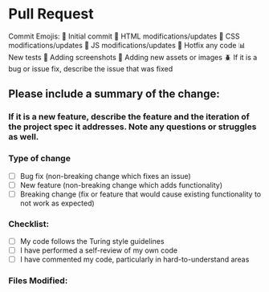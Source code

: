 # Pull Request
Commit Emojis:
:tada: Initial commit
:construction: HTML modifications/updates
:art: CSS modifications/updates
:crystal_ball: JS modifications/updates
:lipstick: Hotfix any code
:bar_chart: New tests
:camera_flash: Adding screenshots
:bento: Adding new assets or images
:beetle: If it is a bug or issue fix, describe the issue that was fixed

## Please include a summary of the change:


### If it is a new feature, describe the feature and the iteration of the project spec it addresses. Note any questions or struggles as well.


### Type of change
- [ ] Bug fix (non-breaking change which fixes an issue)
- [ ] New feature (non-breaking change which adds functionality)
- [ ] Breaking change (fix or feature that would cause existing functionality to not work as expected)

### Checklist:
- [ ] My code follows the Turing style guidelines
- [ ] I have performed a self-review of my own code
- [ ] I have commented my code, particularly in hard-to-understand areas

### Files Modified:
